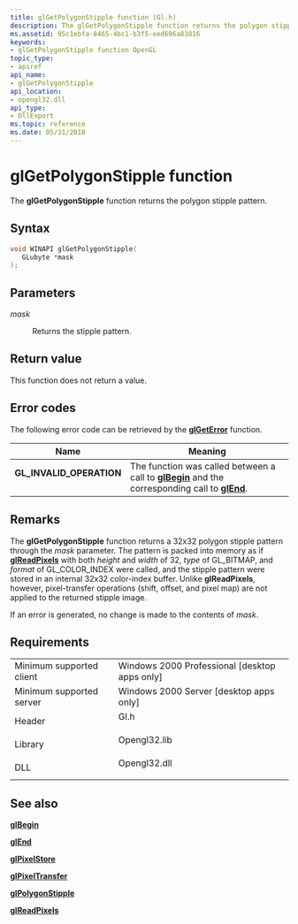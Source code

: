 ```yaml
---
title: glGetPolygonStipple function (Gl.h)
description: The glGetPolygonStipple function returns the polygon stipple pattern.
ms.assetid: 95c1ebfa-8465-4bc1-b3f5-eed696a83816
keywords:
- glGetPolygonStipple function OpenGL
topic_type:
- apiref
api_name:
- glGetPolygonStipple
api_location:
- opengl32.dll
api_type:
- DllExport
ms.topic: reference
ms.date: 05/31/2018
---
```


# glGetPolygonStipple function

The **glGetPolygonStipple** function returns the polygon stipple pattern.

## Syntax


```C++
void WINAPI glGetPolygonStipple(
   GLubyte *mask
);
```



## Parameters

<dl> <dt>

*mask* 
</dt> <dd>

Returns the stipple pattern.

</dd> </dl>

## Return value

This function does not return a value.

## Error codes

The following error code can be retrieved by the [**glGetError**](glgeterror.md) function.



| Name                                                                                                  | Meaning                                                                                                                               |
|-------------------------------------------------------------------------------------------------------|---------------------------------------------------------------------------------------------------------------------------------------|
| <dl> <dt>**GL\_INVALID\_OPERATION**</dt> </dl> | The function was called between a call to [**glBegin**](glbegin.md) and the corresponding call to [**glEnd**](glend.md).<br/> |



## Remarks

The **glGetPolygonStipple** function returns a 32x32 polygon stipple pattern through the *mask* parameter. The pattern is packed into memory as if [**glReadPixels**](glreadpixels.md) with both *height* and *width* of 32, *type* of GL\_BITMAP, and *format* of GL\_COLOR\_INDEX were called, and the stipple pattern were stored in an internal 32x32 color-index buffer. Unlike **glReadPixels**, however, pixel-transfer operations (shift, offset, and pixel map) are not applied to the returned stipple image.

If an error is generated, no change is made to the contents of *mask*.

## Requirements



|                                     |                                                                                         |
|-------------------------------------|-----------------------------------------------------------------------------------------|
| Minimum supported client<br/> | Windows 2000 Professional \[desktop apps only\]<br/>                              |
| Minimum supported server<br/> | Windows 2000 Server \[desktop apps only\]<br/>                                    |
| Header<br/>                   | <dl> <dt>Gl.h</dt> </dl>         |
| Library<br/>                  | <dl> <dt>Opengl32.lib</dt> </dl> |
| DLL<br/>                      | <dl> <dt>Opengl32.dll</dt> </dl> |



## See also

<dl> <dt>

[**glBegin**](glbegin.md)
</dt> <dt>

[**glEnd**](glend.md)
</dt> <dt>

[**glPixelStore**](glpixelstore-functions.md)
</dt> <dt>

[**glPixelTransfer**](glpixeltransfer.md)
</dt> <dt>

[**glPolygonStipple**](glpolygonstipple.md)
</dt> <dt>

[**glReadPixels**](glreadpixels.md)
</dt> </dl>

 

 





